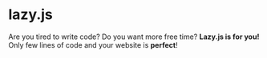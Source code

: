 # lazy.js
Are you tired to write code? Do you want more free time? **Lazy.js is for you!** Only few lines of code and your website is **perfect**!

